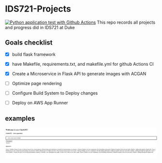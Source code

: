 # IDS721-Projects
[![Python application test with Github Actions](https://github.com/YZWarren/IDS721-Projects/actions/workflows/main.yml/badge.svg)](https://github.com/YZWarren/IDS721-Projects/actions/workflows/main.yml)
This repo records all projects and progress did in IDS721 at Duke

## Goals checklist
- [x] build flask framework
- [x] have Makefile, requirements.txt, and makefile.yml for github Actions CI
- [x] Create a Microservice in Flask API to generate images with ACGAN
- [ ] Optimize page rendering
- [ ] Configure Build System to Deploy changes
- [ ] Deploy on AWS App Runner


## examples
![](assets/example_chatgpt.png)
